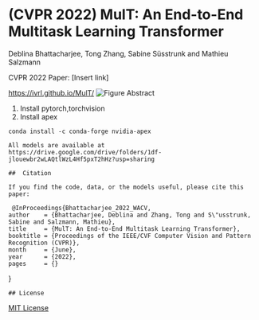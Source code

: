 # (CVPR 2022) MulT: An End-to-End Multitask Learning Transformer
Deblina Bhattacharjee, Tong Zhang, Sabine Süsstrunk and Mathieu Salzmann

CVPR 2022 
Paper: [Insert link]

https://ivrl.github.io/MulT/
![Figure Abstract](fig_abstract.png)

1. Install pytorch,torchvision
2. Install apex
```
conda install -c conda-forge nvidia-apex 
```

```
All models are available at https://drive.google.com/drive/folders/1df-jlouewbr2wLAQtlWzL4Hf5pxT2hHz?usp=sharing

##  Citation

If you find the code, data, or the models useful, please cite this paper:
```
     @InProceedings{Bhattacharjee_2022_WACV,
    author    = {Bhattacharjee, Deblina and Zhang, Tong and S\"usstrunk, Sabine and Salzmann, Mathieu},
    title     = {MulT: An End-to-End Multitask Learning Transformer},
    booktitle = {Proceedings of the IEEE/CVF Computer Vision and Pattern Recognition (CVPR)},
    month     = {June},
    year      = {2022},
    pages     = {}
}
```
## License 
``` 
 [MIT License](https://choosealicense.com/licenses/mit/)
```
